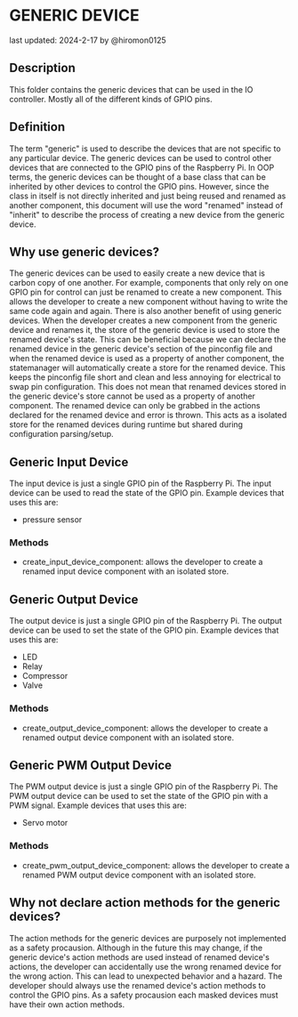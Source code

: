 # GENERIC DEVICE
last updated: 2024-2-17
by @hiromon0125

## Description
This folder contains the generic devices that can be used in the IO controller. Mostly all of the different kinds of GPIO pins.

## Definition
The term "generic" is used to describe the devices that are not specific to any particular device. The generic devices can be used to control other devices that are connected to the GPIO pins of the Raspberry Pi. In OOP terms, the generic devices can be thought of a base class that can be inherited by other devices to control the GPIO pins. However, since the class in itself is not directly inherited and just being reused and renamed as another component, this document will use the word "renamed" instead of "inherit" to describe the process of creating a new device from the generic device.

## Why use generic devices?
The generic devices can be used to easily create a new device that is carbon copy of one another. For example, components that only rely on one GPIO pin for control can just be renamed to create a new component. This allows the developer to create a new component without having to write the same code again and again. There is also another benefit of using generic devices. When the developer creates a new component from the generic device and renames it, the store of the generic device is used to store the renamed device's state. This can be beneficial because we can declare the renamed device in the generic device's section of the pinconfig file and when the renamed device is used as a property of another component, the statemanager will automatically create a store for the renamed device. This keeps the pinconfig file short and clean and less annoying for electrical to swap pin configuration. This does not mean that renamed devices stored in the generic device's store cannot be used as a property of another component. The renamed device can only be grabbed in the actions declared for the renamed device and error is thrown. This acts as a isolated store for the renamed devices during runtime but shared during configuration parsing/setup.

## Generic Input Device
The input device is just a single GPIO pin of the Raspberry Pi.
The input device can be used to read the state of the GPIO pin.
Example devices that uses this are:
- pressure sensor

### Methods
* create_input_device_component: allows the developer to create a renamed input device component with an isolated store.

## Generic Output Device
The output device is just a single GPIO pin of the Raspberry Pi.
The output device can be used to set the state of the GPIO pin.
Example devices that uses this are:
- LED
- Relay
- Compressor
- Valve

### Methods
* create_output_device_component: allows the developer to create a renamed output device component with an isolated store.

## Generic PWM Output Device
The PWM output device is just a single GPIO pin of the Raspberry Pi. The PWM output device can be used to set the state of the GPIO pin with a PWM signal.
Example devices that uses this are:
- Servo motor

### Methods
* create_pwm_output_device_component: allows the developer to create a renamed PWM output device component with an isolated store.

## Why not declare action methods for the generic devices?
The action methods for the generic devices are purposely not implemented as a safety procausion. Although in the future this may change, if the generic device's action methods are used instead of renamed device's actions, the developer can accidentally use the wrong renamed device for the wrong action. This can lead to unexpected behavior and a hazard. The developer should always use the renamed device's action methods to control the GPIO pins. As a safety procausion each masked devices must have their own action methods.